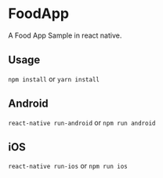 # FoodApp
A Food App Sample in react native.

## Usage
`npm install` or `yarn install`

## Android
`react-native run-android` or `npm run android`

## iOS
`react-native run-ios` or `npm run ios`
